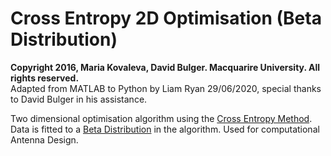 # Cross Entropy 2D Optimisation (Beta Distribution)

**Copyright 2016, Maria Kovaleva, David Bulger.
Macquarire University. All rights reserved.**  
Adapted from MATLAB to Python by Liam Ryan 29/06/2020, special thanks to David Bulger in his assistance.

Two dimensional optimisation algorithm using the [Cross Entropy Method](https://en.wikipedia.org/wiki/Cross-entropy_method).
Data is fitted to a [Beta Distribution](https://en.wikipedia.org/wiki/Beta_distribution) in the algorithm. Used for computational Antenna Design.


